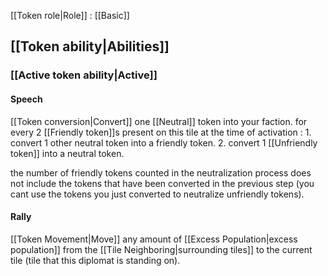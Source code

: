 [[Token role|Role]] : [[Basic]]

## [[Token ability|Abilities]]
### [[Active token ability|Active]]
#### Speech
[[Token conversion|Convert]] one [[Neutral]] token into your faction. 
for every 2 [[Friendly token]]s present on this tile at the time of activation :
	1. convert 1 other neutral token into a friendly token.
	2. convert 1 [[Unfriendly token]] into a neutral token.

the number of friendly tokens counted in the neutralization process does not include the tokens that have been converted in the previous step (you cant use the tokens you just converted to neutralize unfriendly tokens).

#### Rally
[[Token Movement|Move]] any amount of [[Excess Population|excess population]] from the [[Tile Neighboring|surrounding tiles]] to the current tile (tile that this diplomat is standing on).